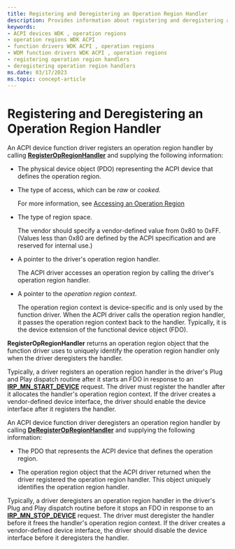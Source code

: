 ```yaml
---
title: Registering and Deregistering an Operation Region Handler
description: Provides information about registering and deregistering an operation region handler
keywords:
- ACPI devices WDK , operation regions
- operation regions WDK ACPI
- function drivers WDK ACPI , operation regions
- WDM function drivers WDK ACPI , operation regions
- registering operation region handlers
- deregistering operation region handlers
ms.date: 03/17/2023
ms.topic: concept-article
---
```


# Registering and Deregistering an Operation Region Handler

An ACPI device function driver registers an operation region handler by calling [**RegisterOpRegionHandler**](/windows-hardware/drivers/ddi/oprghdlr/nf-oprghdlr-registeropregionhandler) and supplying the following information:

- The physical device object (PDO) representing the ACPI device that defines the operation region.

- The type of access, which can be *raw* or *cooked.*

    For more information, see [Accessing an Operation Region](accessing-an-operation-region.md)

- The type of region space.

    The vendor should specify a vendor-defined value from 0x80 to 0xFF. (Values less than 0x80 are defined by the ACPI specification and are reserved for internal use.)

- A pointer to the driver's operation region handler.

    The ACPI driver accesses an operation region by calling the driver's operation region handler.

- A pointer to the *operation region context*.

    The operation region context is device-specific and is only used by the function driver. When the ACPI driver calls the operation region handler, it passes the operation region context back to the handler. Typically, it is the device extension of the functional device object (FDO).

**RegisterOpRegionHandler** returns an operation region object that the function driver uses to uniquely identify the operation region handler only when the driver deregisters the handler.

Typically, a driver registers an operation region handler in the driver's Plug and Play dispatch routine after it starts an FDO in response to an [**IRP_MN_START_DEVICE**](../kernel/irp-mn-start-device.md) request. The driver must register the handler after it allocates the handler's operation region context. If the driver creates a vendor-defined device interface, the driver should enable the device interface after it registers the handler.

An ACPI device function driver deregisters an operation region handler by calling [**DeRegisterOpRegionHandler**](/windows-hardware/drivers/ddi/oprghdlr/nf-oprghdlr-deregisteropregionhandler) and supplying the following information:

- The PDO that represents the ACPI device that defines the operation region.

- The operation region object that the ACPI driver returned when the driver registered the operation region handler. This object uniquely identifies the operation region handler.

Typically, a driver deregisters an operation region handler in the driver's Plug and Play dispatch routine before it stops an FDO in response to an [**IRP_MN_STOP_DEVICE**](../kernel/irp-mn-stop-device.md) request. The driver must deregister the handler before it frees the handler's operation region context. If the driver creates a vendor-defined device interface, the driver should disable the device interface before it deregisters the handler.
